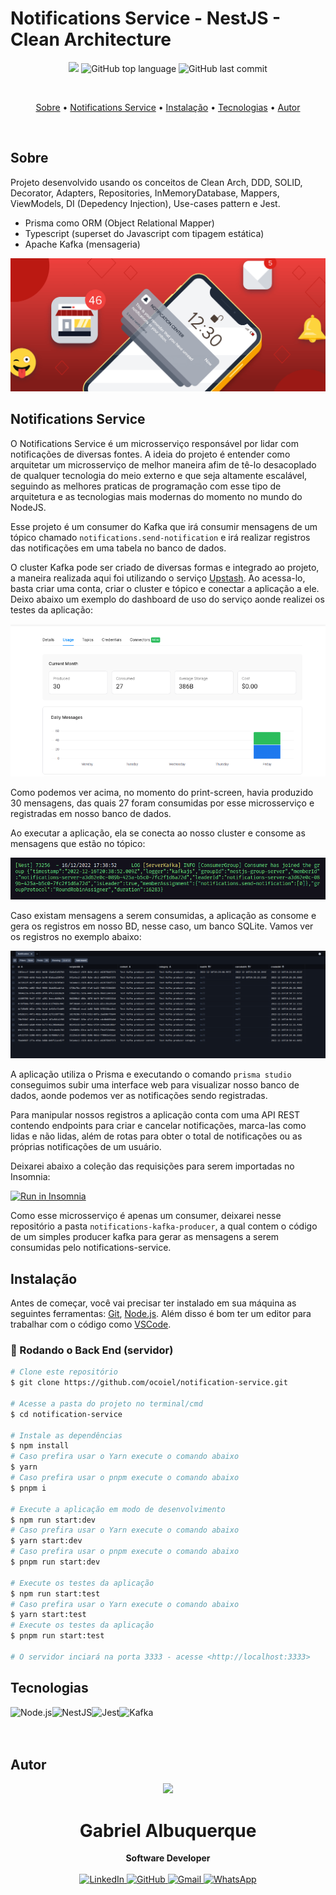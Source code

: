 # Notifications Service - NestJS - Clean Architecture

<p align="center">
  <img src="https://img.shields.io/static/v1?label=Notifications&message=Service&color=blueviolet&style=for-the-badge"/>
  <img alt="GitHub top language" src="https://img.shields.io/github/languages/top/ocoiel/notification-service?color=blueviolet&logo=TypeScript&logoColor=white&style=for-the-badge">
  <img alt="GitHub last commit" src="https://img.shields.io/github/last-commit/ocoiel/notification-service?color=blueviolet&style=for-the-badge">
</p>
<br>

<p align="center">
  <a href="#sobre">Sobre</a> •
  <a href="#notifications-service">Notifications Service</a> •
  <a href="#instalação">Instalação</a> •
  <a href="#tecnologias">Tecnologias</a> •
  <a href="#autor">Autor</a>
</p>

<br>

## Sobre

Projeto desenvolvido usando os conceitos de Clean Arch, DDD, SOLID, Decorator, Adapters, Repositories, InMemoryDatabase, Mappers, ViewModels, DI (Depedency Injection), Use-cases pattern e Jest.

- Prisma como ORM (Object Relational Mapper)
- Typescript (superset do Javascript com tipagem estática)
- Apache Kafka (mensageria)

<img src="./readme/wallpaper.png" alt="Wallpaper" />

## Notifications Service

O Notifications Service é um microsserviço responsável por lidar com notificações de diversas fontes. A ideia do projeto é entender como arquitetar um microsserviço de melhor maneira afim de tê-lo desacoplado de qualquer tecnologia do meio externo e que seja altamente escalável, seguindo as melhores praticas de programação com esse tipo de arquitetura e as tecnologias mais modernas do momento no mundo do NodeJS.

Esse projeto é um consumer do Kafka que irá consumir mensagens de um tópico chamado `notifications.send-notification` e irá realizar registros das notificações em uma tabela no banco de dados.

O cluster Kafka pode ser criado de diversas formas e integrado ao projeto, a maneira realizada aqui foi utilizando o serviço [Upstash](https://console.upstash.com/kafka). Ao acessa-lo, basta criar uma conta, criar o cluster e tópico e conectar a aplicação a ele. Deixo abaixo um exemplo do dashboard de uso do serviço aonde realizei os testes da aplicação:

![Upstash Dashboard](./readme/upstash-dash.png)

Como podemos ver acima, no momento do print-screen, havia produzido 30 mensagens, das quais 27 foram consumidas por esse microsserviço e registradas em nosso banco de dados.

Ao executar a aplicação, ela se conecta ao nosso cluster e consome as mensagens que estão no tópico:

![App start log](./readme/app-start-log.png)

Caso existam mensagens a serem consumidas, a aplicação as consome e gera os registros em nosso BD, nesse caso, um banco SQLite. Vamos ver os registros no exemplo abaixo:

![Notification table](./readme/notifications-table.png)

A aplicação utiliza o Prisma e executando o comando `prisma studio` conseguimos subir uma interface web para visualizar nosso banco de dados, aonde podemos ver as notificações sendo registradas.

Para manipular nossos registros a aplicação conta com uma API REST contendo endpoints para criar e cancelar notificações, marca-las como lidas e não lidas, além de rotas para obter o total de notificações ou as próprias notificações de um usuário.

Deixarei abaixo a coleção das requisições para serem importadas no Insomnia:

[![Run in Insomnia](https://insomnia.rest/images/run.svg)](./readme/endpoints.json)

Como esse microsserviço é apenas um consumer, deixarei nesse repositório a pasta `notifications-kafka-producer`, a qual contem o código de um simples producer kafka para gerar as mensagens a serem consumidas pelo notifications-service.

## Instalação

Antes de começar, você vai precisar ter instalado em sua máquina as seguintes ferramentas:
[Git](https://git-scm.com), [Node.js](https://nodejs.org/en/).
Além disso é bom ter um editor para trabalhar com o código como [VSCode](https://code.visualstudio.com/).

### 🎲 Rodando o Back End (servidor)

```bash
# Clone este repositório
$ git clone https://github.com/ocoiel/notification-service.git

# Acesse a pasta do projeto no terminal/cmd
$ cd notification-service

# Instale as dependências
$ npm install
# Caso prefira usar o Yarn execute o comando abaixo
$ yarn
# Caso prefira usar o pnpm execute o comando abaixo
$ pnpm i

# Execute a aplicação em modo de desenvolvimento
$ npm run start:dev
# Caso prefira usar o Yarn execute o comando abaixo
$ yarn start:dev
# Caso prefira usar o pnpm execute o comando abaixo
$ pnpm run start:dev

# Execute os testes da aplicação
$ npm run start:test
# Caso prefira usar o Yarn execute o comando abaixo
$ yarn start:test
# Execute os testes da aplicação
$ pnpm run start:test

# O servidor inciará na porta 3333 - acesse <http://localhost:3333>
```

## Tecnologias

<img align="left" src="https://profilinator.rishav.dev/skills-assets/nodejs-original-wordmark.svg" alt="Node.js" height="75" />

<img align="left" src="https://p1-jj.byteimg.com/tos-cn-i-t2oaga2asx/gold-user-assets/2017/8/30/ccdab75832d3da51023b07c109c3971a~tplv-t2oaga2asx-image.image" alt="NestJS" height="75"/>

<img align="left" src="https://images.velog.io/images/euneun/post/e030edaf-3157-480c-9b86-fc4e7846f9c5/jest.png" alt="Jest" height="75" />

<img align="left" src="https://upload.wikimedia.org/wikipedia/commons/thumb/5/53/Apache_kafka_wordtype.svg/2560px-Apache_kafka_wordtype.svg.png" alt="Kafka" height="75" />

<br><br><br>

## Autor

<div align="center">
<img src="https://images.weserv.nl/?url=avatars.githubusercontent.com/u/33906351?v=4&h=100&w=100&fit=cover&mask=circle&maxage=7d" />
<h1>Gabriel Albuquerque</h1>
<strong>Software Developer</strong>
<br/>
<br/>

<a href="https://linkedin.com/in/albuquerque-gabrielc" target="_blank">
<img alt="LinkedIn" src="https://img.shields.io/badge/linkedin-%230077B5.svg?style=for-the-badge&logo=linkedin&logoColor=white"/>
</a>

<a href="https://github.com/ocoiel" target="_blank">
<img alt="GitHub" src="https://img.shields.io/badge/github-%23121011.svg?style=for-the-badge&logo=github&logoColor=white"/>
</a>

<a href="mailto:albuquerque.gabrielc@gmail.com?subject=Fala%20Dev" target="_blank">
<img alt="Gmail" src="https://img.shields.io/badge/Gmail-D14836?style=for-the-badge&logo=gmail&logoColor=white" />
</a>

<a href="https://api.whatsapp.com/send?phone=5521990363677" target="_blank">
<img alt="WhatsApp" src="https://img.shields.io/badge/WhatsApp-25D366?style=for-the-badge&logo=whatsapp&logoColor=white"/>
</a>

<br/>
<br/>
</div>
